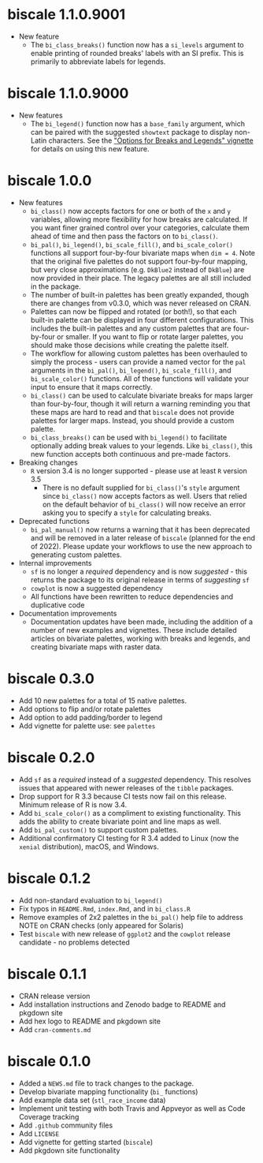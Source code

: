 # biscale 1.1.0.9001

* New feature
  * The `bi_class_breaks()` function now has a `si_levels` argument to enable printing
of rounded breaks' labels with an SI prefix. This is primarily to abbreviate labels for legends.
 
# biscale 1.1.0.9000

* New features
  * The `bi_legend()` function now has a `base_family` argument, which can be paired with the suggested `showtext` package to display non-Latin characters. See the ["Options for Breaks and Legends" vignette](https://chris-prener.github.io/biscale/articles/breaks.html#using-non-latin-characters) for details on using this new feature.

# biscale 1.0.0

* New features
    * `bi_class()` now accepts factors for one or both of the `x` and `y` variables, allowing more flexibility for how breaks are calculated. If you want finer grained control over your categories, calculate them ahead of time and then pass the factors on to `bi_class()`.
    * `bi_pal()`, `bi_legend()`, `bi_scale_fill()`, and `bi_scale_color()` functions all support four-by-four bivariate maps when `dim = 4`. Note that the original five palettes do not support four-by-four mapping, but very close approximations (e.g. `DkBlue2` instead of `DkBlue`) are now provided in their place. The legacy palettes are all still included in the package.
    * The number of built-in palettes has been greatly expanded, though there are changes from v0.3.0, which was never released on CRAN.
    * Palettes can now be flipped and rotated (or both!), so that each built-in palette can be displayed in four different configurations. This includes the built-in palettes and any custom palettes that are four-by-four or smaller. If you want to flip or rotate larger palettes, you should make those decisions while creating the palette itself.
    * The workflow for allowing custom palettes has been overhauled to simply the process - users can provide a named vector for the `pal` arguments in the `bi_pal()`, `bi_legend()`, `bi_scale_fill()`, and `bi_scale_color()` functions. All of these functions will validate your input to ensure that it maps correctly.
    * `bi_class()` can be used to calculate bivariate breaks for maps larger than four-by-four, though it will return a warning reminding you that these maps are hard to read and that `biscale` does not provide palettes for larger maps. Instead, you should provide a custom palette.
    * `bi_class_breaks()` can be used with `bi_legend()` to facilitate optionally adding break values to your legends. Like `bi_class()`, this new function accepts both continuous and pre-made factors.
* Breaking changes
  * `R` version 3.4 is no longer supported - please use at least `R` version 3.5
    * There is no default supplied for `bi_class()`'s `style` argument since `bi_class()` now accepts factors as well. Users that relied on the default behavior of `bi_class()` will now receive an error asking you to specify a `style` for calculating breaks.
* Deprecated functions
    * `bi_pal_manual()` now returns a warning that it has been deprecated and will be removed in a later release of `biscale` (planned for the end of 2022). Please update your workflows to use the new approach to generating custom palettes.
* Internal improvements
    * `sf` is no longer a *required* dependency and is now *suggested* - this returns the package to its original release in terms of *suggesting* `sf`
    * `cowplot` is now a suggested dependency
    * All functions have been rewritten to reduce dependencies and duplicative code
* Documentation improvements
    * Documentation updates have been made, including the addition of a number of new examples and vignettes. These include detailed articles on bivariate palettes, working with breaks and legends, and creating bivariate maps with raster data.

# biscale 0.3.0

* Add 10 new palettes for a total of 15 native palettes.
* Add options to flip and/or rotate palettes
* Add option to add padding/border to legend
* Add vignette for palette use: see `palettes`

# biscale 0.2.0

* Add `sf` as a *required* instead of a *suggested* dependency. This resolves issues that appeared with newer releases of the `tibble` packages.
* Drop support for R 3.3 because CI tests now fail on this release. Minimum release of R is now 3.4.
* Add `bi_scale_color()` as a compliment to existing functionality. This adds the ability to create bivariate point and line maps as well.
* Add `bi_pal_custom()` to support custom palettes.
* Additional confirmatory CI testing for R 3.4 added to Linux (now the `xenial` distribution), macOS, and Windows. 

# biscale 0.1.2

* Add non-standard evaluation to `bi_legend()`
* Fix typos in `README.Rmd`, `index.Rmd`, and in `bi_class.R`
* Remove examples of 2x2 palettes in the `bi_pal()` help file to address NOTE on CRAN checks (only appeared for Solaris)
* Test `biscale` with new release of `ggplot2` and the `cowplot` release candidate - no problems detected

# biscale 0.1.1

* CRAN release version
* Add installation instructions and Zenodo badge to README and pkgdown site
* Add hex logo to README and pkgdown site
* Add `cran-comments.md`

# biscale 0.1.0

* Added a `NEWS.md` file to track changes to the package.
* Develop bivariate mapping functionality (`bi_` functions)
* Add example data set (`stl_race_income` data)
* Implement unit testing with both Travis and Appveyor as well as Code Coverage tracking
* Add `.github` community files
* Add `LICENSE`
* Add vignette for getting started (`biscale`)
* Add pkgdown site functionality
